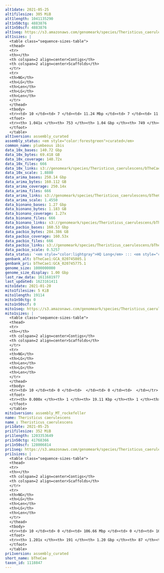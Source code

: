 ```yaml
---
alt1date: 2021-05-25
alt1filesize: 305 MiB
alt1length: 1041135290
alt1n50ctg: 4883876
alt1n50scf: 4883876
alt1seq: https://s3.amazonaws.com/genomeark/species/Theristicus_caerulescens/bTheCae1/assembly_curated/bTheCae1.alt.cur.20210525.fasta.gz
alt1sizes: |
  <table class="sequence-sizes-table">
  <thead>
  <tr>
  <th></th>
  <th colspan=2 align=center>Contigs</th>
  <th colspan=2 align=center>Scaffolds</th>
  </tr>
  <tr>
  <th>NG</th>
  <th>LG</th>
  <th>Len</th>
  <th>LG</th>
  <th>Len</th>
  </tr>
  </thead>
  <tbody>
  <tr><td> 10 </td><td> 7 </td><td> 11.24 Mbp </td><td> 7 </td><td> 11.24 Mbp </td></tr>  <tr><td> 20 </td><td> 17 </td><td> 9.26 Mbp </td><td> 17 </td><td> 9.26 Mbp </td></tr>  <tr><td> 30 </td><td> 29 </td><td> 7.73 Mbp </td><td> 29 </td><td> 7.73 Mbp </td></tr>  <tr><td> 40 </td><td> 44 </td><td> 5.82 Mbp </td><td> 43 </td><td> 5.90 Mbp </td></tr>  <tr style="background-color:#cccccc;"><td> 50 </td><td> 62 </td><td> 4.88 Mbp </td><td> 62 </td><td> 4.88 Mbp </td></tr>  <tr><td> 60 </td><td> 85 </td><td> 4.13 Mbp </td><td> 84 </td><td> 4.19 Mbp </td></tr>  <tr><td> 70 </td><td> 113 </td><td> 3.09 Mbp </td><td> 113 </td><td> 3.09 Mbp </td></tr>  <tr><td> 80 </td><td> 154 </td><td> 2.05 Mbp </td><td> 154 </td><td> 2.05 Mbp </td></tr>  <tr><td> 90 </td><td> 216 </td><td> 1.25 Mbp </td><td> 215 </td><td> 1.26 Mbp </td></tr>  <tr><td> 100 </td><td> 363 </td><td> 285.09 Kbp </td><td> 362 </td><td> 285.09 Kbp </td></tr>  </tbody>
  <tfoot>
  <tr><th> 1.041x </th><th> 753 </th><th> 1.04 Gbp </th><th> 749 </th><th> 1.04 Gbp </th></tr>
  </tfoot>
  </table>
alt1version: assembly_curated
assembly_status: <em style="color:forestgreen">curated</em>
common_name: plumbeous ibis
data_10x_bases: 140.72 Gbp
data_10x_bytes: 69.418 GB
data_10x_coverage: 140.72x
data_10x_files: 666
data_10x_links: s3://genomeark/species/Theristicus_caerulescens/bTheCae1/genomic_data/10x/<br>
data_10x_scale: 1.8880
data_arima_bases: 250.14 Gbp
data_arima_bytes: 160.112 GB
data_arima_coverage: 250.14x
data_arima_files: 666
data_arima_links: s3://genomeark/species/Theristicus_caerulescens/bTheCae1/genomic_data/arima/<br>
data_arima_scale: 1.4550
data_bionano_bases: 1.27 Gbp
data_bionano_bytes: 1.183 GB
data_bionano_coverage: 1.27x
data_bionano_files: 666
data_bionano_links: s3://genomeark/species/Theristicus_caerulescens/bTheCae1/genomic_data/bionano/<br>
data_pacbio_bases: 160.53 Gbp
data_pacbio_bytes: 284.386 GB
data_pacbio_coverage: 160.53x
data_pacbio_files: 666
data_pacbio_links: s3://genomeark/species/Theristicus_caerulescens/bTheCae1/genomic_data/pacbio/<br>
data_pacbio_scale: 0.5257
data_status: '<em style="color:lightgray">HQ Long</em> ::: <em style="color:forestgreen">Long</em> ::: <em style="color:forestgreen">Short</em> ::: <em style="color:forestgreen">Phasing</em> ::: <em style="color:forestgreen">Scaffolding</em>'
genbank_alt: bTheCae1:GCA_020745805.1
genbank_pri: bTheCae1:GCA_020745775.1
genome_size: 1000000000
genome_size_display: 1.00 Gbp
last_raw_data: 1611681977
last_updated: 1623161411
mito1date: 2021-01-20
mito1filesize: 5 KiB
mito1length: 19114
mito1n50ctg: 0
mito1n50scf: 0
mito1seq: https://s3.amazonaws.com/genomeark/species/Theristicus_caerulescens/bTheCae1/assembly_MT_rockefeller/bTheCae1.MT.20210120.fasta.gz
mito1sizes: |
  <table class="sequence-sizes-table">
  <thead>
  <tr>
  <th></th>
  <th colspan=2 align=center>Contigs</th>
  <th colspan=2 align=center>Scaffolds</th>
  </tr>
  <tr>
  <th>NG</th>
  <th>LG</th>
  <th>Len</th>
  <th>LG</th>
  <th>Len</th>
  </tr>
  </thead>
  <tbody>
  <tr><td> 10 </td><td> 0 </td><td>  </td><td> 0 </td><td>  </td></tr>  <tr><td> 20 </td><td> 0 </td><td>  </td><td> 0 </td><td>  </td></tr>  <tr><td> 30 </td><td> 0 </td><td>  </td><td> 0 </td><td>  </td></tr>  <tr><td> 40 </td><td> 0 </td><td>  </td><td> 0 </td><td>  </td></tr>  <tr style="background-color:#cccccc;"><td> 50 </td><td> 0 </td><td style="background-color:#ff8888;">  </td><td> 0 </td><td style="background-color:#ff8888;">  </td></tr>  <tr><td> 60 </td><td> 0 </td><td>  </td><td> 0 </td><td>  </td></tr>  <tr><td> 70 </td><td> 0 </td><td>  </td><td> 0 </td><td>  </td></tr>  <tr><td> 80 </td><td> 0 </td><td>  </td><td> 0 </td><td>  </td></tr>  <tr><td> 90 </td><td> 0 </td><td>  </td><td> 0 </td><td>  </td></tr>  <tr><td> 100 </td><td> 0 </td><td>  </td><td> 0 </td><td>  </td></tr>  </tbody>
  <tfoot>
  <tr><th> 0.000x </th><th> 1 </th><th> 19.11 Kbp </th><th> 1 </th><th> 19.11 Kbp </th></tr>
  </tfoot>
  </table>
mito1version: assembly_MT_rockefeller
name: Theristicus caerulescens
name_: Theristicus_caerulescens
pri1date: 2021-05-25
pri1filesize: 352 MiB
pri1length: 1203353649
pri1n50ctg: 41768366
pri1n50scf: 128006814
pri1seq: https://s3.amazonaws.com/genomeark/species/Theristicus_caerulescens/bTheCae1/assembly_curated/bTheCae1.pri.cur.20210525.fasta.gz
pri1sizes: |
  <table class="sequence-sizes-table">
  <thead>
  <tr>
  <th></th>
  <th colspan=2 align=center>Contigs</th>
  <th colspan=2 align=center>Scaffolds</th>
  </tr>
  <tr>
  <th>NG</th>
  <th>LG</th>
  <th>Len</th>
  <th>LG</th>
  <th>Len</th>
  </tr>
  </thead>
  <tbody>
  <tr><td> 10 </td><td> 0 </td><td> 106.66 Mbp </td><td> 0 </td><td> 168.28 Mbp </td></tr>  <tr><td> 20 </td><td> 1 </td><td> 103.95 Mbp </td><td> 1 </td><td> 133.04 Mbp </td></tr>  <tr><td> 30 </td><td> 3 </td><td> 62.37 Mbp </td><td> 1 </td><td> 133.04 Mbp </td></tr>  <tr><td> 40 </td><td> 5 </td><td> 44.65 Mbp </td><td> 2 </td><td> 128.21 Mbp </td></tr>  <tr style="background-color:#cccccc;"><td> 50 </td><td> 7 </td><td style="background-color:#88ff88;"> 41.77 Mbp </td><td> 3 </td><td style="background-color:#88ff88;"> 128.01 Mbp </td></tr>  <tr><td> 60 </td><td> 9 </td><td> 37.10 Mbp </td><td> 4 </td><td> 101.37 Mbp </td></tr>  <tr><td> 70 </td><td> 13 </td><td> 27.55 Mbp </td><td> 5 </td><td> 92.93 Mbp </td></tr>  <tr><td> 80 </td><td> 17 </td><td> 20.81 Mbp </td><td> 6 </td><td> 84.85 Mbp </td></tr>  <tr><td> 90 </td><td> 22 </td><td> 13.59 Mbp </td><td> 7 </td><td> 72.38 Mbp </td></tr>  <tr><td> 100 </td><td> 30 </td><td> 11.40 Mbp </td><td> 9 </td><td> 50.21 Mbp </td></tr>  </tbody>
  <tfoot>
  <tr><th> 1.201x </th><th> 191 </th><th> 1.20 Gbp </th><th> 87 </th><th> 1.20 Gbp </th></tr>
  </tfoot>
  </table>
pri1version: assembly_curated
short_name: bTheCae
taxon_id: 1118847
---
```

